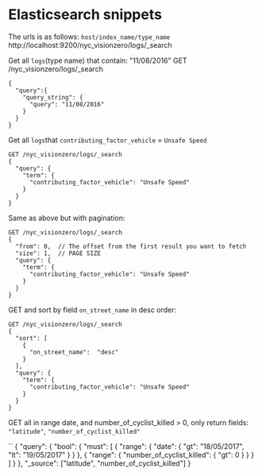 Elasticsearch snippets
===================
The urls is as follows: `host/index_name/type_name`
http://localhost:9200/nyc_visionzero/logs/_search

Get all `logs`(type name) that contain: "11/08/2016"
GET /nyc_visionzero/logs/_search
```
{
  "query":{
    "query_string": {
      "query": "11/08/2016"
    }
  }
}
```

Get all `logs`that `contributing_factor_vehicle`  = `Unsafe Speed`
```
GET /nyc_visionzero/logs/_search
{
  "query": {
    "term": {
      "contributing_factor_vehicle": "Unsafe Speed"
    }
  }
}
```

Same as above but with pagination:
```
GET /nyc_visionzero/logs/_search
{
  "from": 0,  // The offset from the first result you want to fetch
  "size": 1,  // PAGE SIZE 
  "query": {
    "term": {
      "contributing_factor_vehicle": "Unsafe Speed"
    }
  }
}
```
GET and sort by field `on_street_name` in desc order:
```
GET /nyc_visionzero/logs/_search
{
  "sort": [
    {
      "on_street_name":  "desc"
    }
  ],
  "query": {
    "term": {
      "contributing_factor_vehicle": "Unsafe Speed"
    }
  }
}
```

GET all in range date, and number_of_cyclist_killed > 0, only return fields:   `"latitude"`, `"number_of_cyclist_killed"`

``
{
  "query": {
    "bool": {
      "must": [
        {
          "range": {
            "date": {
              "gt": "18/05/2017",
              "lt": "19/05/2017"
            }
          }
        },
        {
          "range": {
            "number_of_cyclist_killed": {
              "gt": 0
            }
          }
        }
      ]
    }
  },
  "_source": ["latitude", "number_of_cyclist_killed"]
}
```

